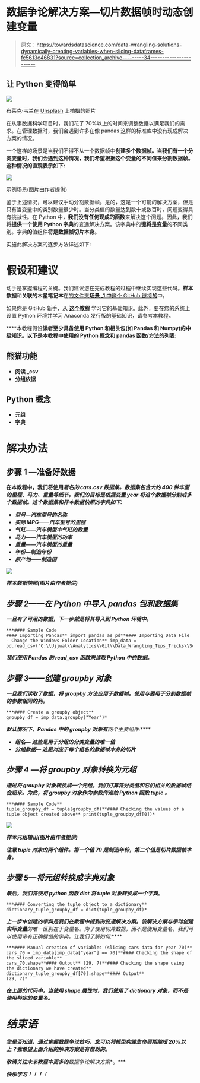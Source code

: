 # 数据争论解决方案—切片数据帧时动态创建变量

> 原文：<https://towardsdatascience.com/data-wrangling-solutions-dynamically-creating-variables-when-slicing-dataframes-fc5613c46831?source=collection_archive---------34----------------------->

## 让 Python 变得简单

![](img/96ecd57322ca99d4463255cd5716ea41.png)

布莱克·韦兰在 [Unsplash](https://unsplash.com?utm_source=medium&utm_medium=referral) 上拍摄的照片

在从事数据科学项目时，我们花了 70%以上的时间来调整数据以满足我们的需求。在管理数据时，我们会遇到许多在像 pandas 这样的标准库中没有现成解决方案的情况。

一个这样的场景是当我们不得不从一个数据帧中**创建多个数据帧。当我们有一个分类变量时，我们会遇到这种情况，我们希望根据这个变量的不同值来分割数据帧。这种情况的直观表示如下:**

![](img/b3ff598bf6cea5272765bfa265072db1.png)

示例场景(图片由作者提供)

鉴于上述情况，可以建议手动分割数据帧。是的，这是一个可能的解决方案，但是只有当变量中的类别数量很少时。当分类值的数量达到数十或数百时，问题变得具有挑战性。在 Python 中，**我们没有任何现成的函数**来解决这个问题。因此，我们将**提供一个使用 Python 字典**的变通解决方案。该字典中的**键将是变量**的不同类别。字典**的**值组件**将是数据帧切片本身**。

实施此解决方案的逐步方法详述如下:

# 假设和建议

动手是掌握编程的关键。我们建议您在完成教程的过程中继续实现这些代码。**样本数据**和**关联的木星笔记本**在[的文件夹**场景 _1 中**这个 GitHub 链接**的**](https://github.com/dalmiaujjwal/Data_Wrangling_Tips_Tricks)中。

如果你是 GitHub 新手，从 [**这个教程**](/must-know-tools-for-data-scientists-114d0b52b0a9) 学习它的基础知识。此外，要在您的系统上设置 Python 环境并学习 Anaconda 发行版的基础知识，请参考本教程[](/getting-started-guide-anaconda-80a4d30d3486)**。**

****本教程假设**读者至少具备使用 Python 和相关包(如 Pandas 和 Numpy)的中级知识。以下是本教程中使用的 Python 概念和 pandas 函数/方法的列表:**

## **熊猫功能**

*   **阅读 _csv**
*   **分组依据**

## **Python 概念**

*   **元组**
*   **字典**

# **解决办法**

## **步骤 1 —准备好数据**

**在本教程中，我们将使用*著名的 *cars.csv* 数据集。数据集包含大约 400 种车型的里程、马力、重量等细节。我们的目标是根据变量 *year* 将这个数据帧分割成多个数据帧。这个数据集和样本数据快照的字典如下:***

*   ***型号—汽车型号的名称***
*   ***实际 MPG——汽车型号的里程***
*   ***气缸——汽车模型中气缸的数量***
*   ***马力——汽车模型的功率***
*   ***重量——汽车模型的重量***
*   ***年份—制造年份***
*   ***原产地——制造国***

***![](img/67f1b9fcec7a451de72a8286e84074b3.png)***

***样本数据快照(图片由作者提供)***

## ***步骤 2——在 Python 中导入 pandas 包和数据集***

***一旦有了可用的数据，下一步就是将其导入到 Python 环境中。***

```
***#### Sample Code
#### Importing Pandas** import pandas as pd**#### Importing Data File - Change the Windows Folder Location** imp_data = pd.read_csv("C:\\Ujjwal\\Analytics\\Git\\Data_Wrangling_Tips_Tricks\\Scenario_2\\cars.csv")*
```

***我们使用 Pandas 的 read_csv 函数来读取 Python 中的数据。***

## ***步骤 3——创建 *groupby* 对象***

***一旦我们读取了数据，将 *groupby* 方法应用于数据帧。使用与要用于分割数据帧的参数相同的列。***

```
***#### Create a groupby object**
groupby_df = imp_data.groupby("Year")*
```

***默认情况下，Pandas 中的 groupby 对象有**两个主要组件:*****

*   *****组名—** 这些是用于分组的分类变量的唯一值***
*   *****分组数据—** 这是对应于每个组名的数据帧本身的切片***

## ***步骤 4 —将 groupby 对象转换为元组***

***通过将 groupby 对象转换成一个元组，我们打算将分类值和它们相关的数据帧结合起来。为此，将 groupby 对象作为参数传递给 Python 函数 *tuple* 。***

```
***#### Sample Code**
tuple_groupby_df = tuple(groupby_df)**#### Checking the values of a tuple object created above** print(tuple_groupby_df[0])*
```

***![](img/811c63ba6dfba662ff73f66dbc57cddb.png)***

***样本元组输出(图片由作者提供)***

***注意 tuple 对象的两个组件。第一个值 70 是制造年份，第二个值是切片数据帧本身。***

## ***步骤 5—将元组转换成字典对象***

***最后，我们将使用 python 函数 *dict* 将 tuple 对象转换成一个字典。***

```
***#### Converting the tuple object to a dictionary** dictionary_tuple_groupby_df = dict(tuple_groupby_df)*
```

***上一步中创建的字典是我们在教程中提到的变通解决方案。该解决方案与手动创建实际变量**的唯一区别在于变量名。为了使用切片数据，而不是使用变量名，我们可以使用带有正确键值的字典。让我们了解如何:*****

```
***#### Manual creation of variables (slicing cars data for year 70)**
cars_70 = imp_data[imp_data["year"] == 70]**#### Checking the shape of the sliced variable**
cars_70.shape**#### Output** (29, 7)**#### Checking the shape using the dictionary we have created**
dictionary_tuple_groupby_df[70].shape**#### Output**
(29, 7)*
```

***在上面的代码中，当使用 shape 属性时，我们使用了 dictionary 对象，而不是使用特定的变量名。***

# ***结束语***

***您是否知道，通过掌握数据争论技巧，您可以将模型构建生命周期缩短 20%以上？我希望上面介绍的解决方案是有帮助的。***

***敬请关注未来教程中更多的**数据争论解决方案**。***

***快乐学习！！！！***